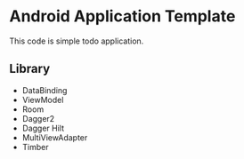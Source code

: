 # Android Application Template
This code is simple todo application.

## Library
- DataBinding
- ViewModel
- Room
- Dagger2
- Dagger Hilt
- MultiViewAdapter
- Timber